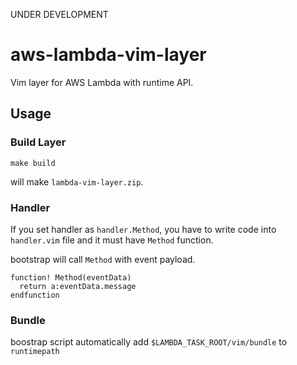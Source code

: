 UNDER DEVELOPMENT


# aws-lambda-vim-layer

Vim layer for AWS Lambda with runtime API.

## Usage


### Build Layer

```
make build
```

will make `lambda-vim-layer.zip`.

### Handler

If you set handler as `handler.Method`, you have to write code into `handler.vim` file and 
it must have `Method` function.

bootstrap will call `Method` with event payload.

```handler.vim
function! Method(eventData)
  return a:eventData.message
endfunction
```

### Bundle

boostrap script automatically add `$LAMBDA_TASK_ROOT/vim/bundle` to `runtimepath`
